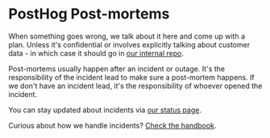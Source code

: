 # PostHog Post-mortems
When something goes wrong, we talk about it here and come up with a plan. Unless it's confidential or involves explicitly talking about customer data - in which case it should go in [our internal repo](https://github.com/PostHog/product-internal).

Post-mortems usually happen after an incident or outage. It's the responsibility of the incident lead to make sure a post-mortem happens. If we don't have an incident lead, it's the responsibility of whoever opened the incident. 

You can stay updated about incidents via [our status page](https://status.posthog.com/).

Curious about how we handle incidents? [Check the handbook](https://posthog.com/handbook/engineering/incidents). 




